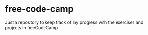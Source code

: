 # free-code-camp
Just a repository to keep track of my progress with the exercises and projects in freeCodeCamp
